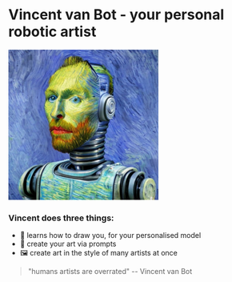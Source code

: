 # Vincent van Bot - your personal robotic artist

<img src="images/VincentVanBot.jpg" width="300">

### Vincent does three things:
- 🤖 learns how to draw you, for your personalised model
- 🎨 create your art via prompts
- 🖼 create art in the style of many artists at once

> "humans artists are overrated" -- Vincent van Bot   
